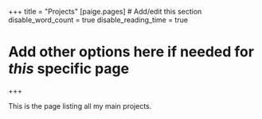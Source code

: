 +++
title = "Projects"
[paige.pages] # Add/edit this section
  disable_word_count = true
  disable_reading_time = true
  # Add other options here if needed for *this* specific page
+++

This is the page listing all my main projects.